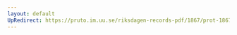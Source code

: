 ```yaml
---
layout: default
UpRedirect: https://pruto.im.uu.se/riksdagen-records-pdf/1867/prot-1867--fk--322/prot-1867--fk--322_001.pdf
---
```

